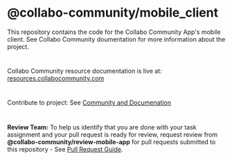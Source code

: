 # @collabo-community/mobile_client

This repository contains the code for the Collabo Community App's mobile client. See Collabo Community doumentation for more information about the project.

#

Collabo Community resource documentation is live at: [resources.collabocommunity.com](https://resources.collabocommunity.com)

#

Contribute to project: See [Community and Documenation](https://resources.collabocommunity.com/p/vmg4PL1ozeI435/Community-and-Documentation)

#
**Review Team:** To help us identify that you are done with your task assignment and your pull request is ready for review, request review from **@collabo-community/review-mobile-app** for pull requests submitted to this repository - See [Pull Request Guide](https://docs.collabocommunity.com/pull-request-guidelines).
